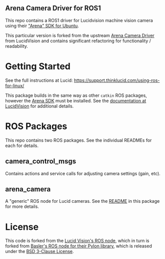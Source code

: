 ## Arena Camera Driver for ROS1

This repo contains a ROS1 driver for Lucidvision machine vision camera using their ["Arena" SDK for Ubuntu](https://thinklucid.com/downloads-hub/).

This particular version is forked from the upstream [Arena Camera Driver](https://github.com/lucidvisionlabs/arena_camera_ros) from LucidVision and contains significant refactoring for functionality / readability.
# Getting Started

See the full instructions at Lucid:  https://support.thinklucid.com/using-ros-for-linux/

This package builds in the same way as other `catkin` ROS packages, however the [Arena SDK](https://thinklucid.com/downloads-hub/) must be installed.  See the [documentation at LucidVision](https://support.thinklucid.com/using-ros-for-linux/) for additional details.


# ROS Packages

This repo contains two ROS packages.  See the individual READMEs for each for details.

## camera_control_msgs

Contains actions and service calls for adjusting camera settings (gain, etc).

## arena_camera

A "generic" ROS node for Lucid cameras.  See the [README](arena_camera/README) in this package for more details.

# License

This code is forked from the [Lucid Vision's ROS node](https://github.com/lucidvisionlabs/arena_camera_ros), which in turn is forked from [Basler's ROS node for their Pylon library](https://github.com/magazino/pylon_camera), which is released under the [BSD 3-Clause License](LICENSE).
